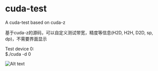 # cuda-test
A cuda-test based on cuda-z  
  
基于cuda-z的源码，可以自定义测试带宽，精度等信息(H2D, H2H, D2D, sp, dp)，不需要界面显示  
  
Test device 0:  
$./cuda -d 0  
  
![Alt text](img/device0.jpg)

